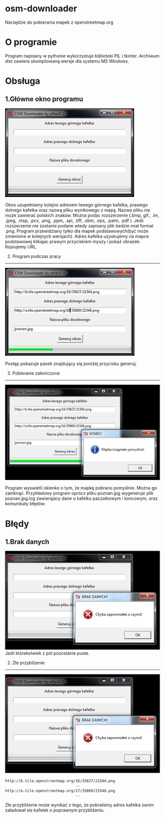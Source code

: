 osm-downloader
==============

Narzędzie do pobierania mapek z openstreetmap.org

O programie
===========
Program napisany w pythonie wykorzystuje biblioteki PIL i tkinter.  Archiwum dist zawiera skompilowaną wersje dla systemu MS Windows.

Obsługa
===============
1.Główne okno programu
----------------------

![](/README/mainwindow.jpg)

Okno uzupełniamy kolejno adresem lewego górnego kafelka, prawego dolnego kafelka oraz nazwą pliku wynikowego z mapą. Nazwa pliku nie może zawierać polskich znaków. Można podac rozszerzenie (.bmp, gif., .im, .jpeg, .msp, .pcx, .png, .ppm, .spi, .tiff, .xbm, .eps, .palm, .pdf ). Jeśli rozszerzenie nie zostanie podane wtedy zapisany plik bedzie miał format .png.
Program przewidziany tylko dla mapek podstawowych(być może zmienione w kolejnych wersjach). Adres kafelka uzyskujemy na mapce podstawowej klikajac prawym przyciskiem myszy i pokaż obrazek. Kopiujemy URL.

2. Program podczas pracy
----------------------------------
![](/README/programpodczaspracy.jpg)

Postęp pokazuje pasek znajdujący się poniżej przycisku generuj.

3. Pobieranie zakończone
----------------------------------
![](/README/sciagnietopomyslnie.jpg)

Program wyswietli okienko o tym, że mapkę pobrano pomyślnie. Można go zamknąć. Przykładowy program oprócz pliku poznan.jpg wygeneruje plik poznan.jpg.log zawierajacy dane o kafelku paczatkowym i koncowym, oraz komunikaty błędów.

Błędy
========================
1.Brak danych
-----------------------
![](/README/brakdanych.jpg)
Jeśli którekolwiek z pól pozostanie puste.

2. Złe przybliżenie
----------------------------
![](/README/brakdanych.jpg)

```
http://b.tile.openstreetmap.org/16/35827/21504.png
                                --
http://a.tile.openstreetmap.org/17/35869/21548.png
                                --
```
Złe przybliżenie może wynikać z tego, że pobraliśmy adres kafelka zanim załadował sie kafelek o poprawnym przybliżeniu.


